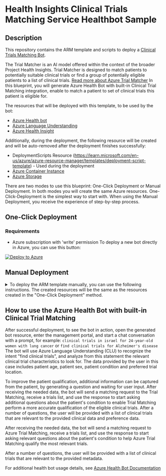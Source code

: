 

# Health Insights Clinical Trials Matching Service Healthbot Sample

## Description

This repository contains the ARM template and scripts to deploy a [Clinical Trials Matching Bot](https://learn.microsoft.com/en-us/azure/azure-health-insights/trial-matcher/overview#azure-health-bot-integration).

The Trial Matcher is an AI model offered within the context of the broader Project Health Insights. Trial Matcher is designed to match patients to potentially suitable clinical trials or find a group of potentially eligible patients to a list of clinical trials. [Read more about Azure Trial Matcher](https://learn.microsoft.com/en-us/azure/azure-health-insights/trial-matcher/overview)
In this blueprint, you will generate Azure Health Bot with built-in Clinical Trial Matching integration, enable to match a patient to set of clinical trials this patient is eligible for.

The resources that will be deployed with this template, to be used by the bot:
- [Azure Health bot](https://learn.microsoft.com/en-us/azure/health-bot/)
- [Azure Language Understanding](https://learn.microsoft.com/en-us/azure/cognitive-services/language-service/conversational-language-understanding/overview)
- [Azure Health Insight](https://learn.microsoft.com/en-us/azure/azure-health-insights/overview)

Additionally, during the deployment, the following resource will be created and will be auto-removed after the deployment finishes successfully:
- DeploymentScripts Resource (https://learn.microsoft.com/en-us/azure/azure-resource-manager/templates/deployment-script-template) - Used during the deployment
- [Azure Container Instance](https://azure.microsoft.com/en-us/products/container-instances/)
- [Azure Storage](https://learn.microsoft.com/en-us/azure/storage/common/storage-introduction)

There are two modes to use this blueprint: One-Click Deployment or Manual Deployment. 
In both modes you will create the same Azure resources. One-Click-Deployment is the simplest way to start with. When using the Manual Deployment, you receive the experience of step-by-step process. 

## One-Click Deployment

### Requirements
- Azure subscription with 'write' permission
To deploy a new bot directly in Azure, you can use this button:

[![Deploy to Azure](https://aka.ms/deploytoazurebutton)](https://portal.azure.com/#create/Microsoft.Template/uri/https%3A%2F%2Fraw.githubusercontent.com%2Fmicrosoft%2FClinicalTrialsBlueprint%2Fgh-pages%2Fmain.json)

## Manual Deployment
<details><summary>To deploy the ARM template manually, you can use the following instructions. The created resources will be the same as the resources created in the "One-Click Deployment" method.</summary>



### Requirements
- [Install Azure PowerShell](https://learn.microsoft.com/en-us/azure/azure-resource-manager/bicep/deploy-powershell#prerequisites)
- [Install the Azure PowerShell module](https://docs.microsoft.com/en-us/powershell/azure/install-az-ps)
- [Install the Azure Bicep module](https://learn.microsoft.com/en-us/azure/azure-resource-manager/bicep/install#install-manually)

### Connect to Azure Subscription
```PowerShell
Login-AzAccount
$account
 = Set-AzContext -Subscription <Your Subscription Name>
```
### Create Resource Group
Create Resource Group that will contain all the resources required for the blueprint resources
```PowerShell
$ctmRg = New-AzResourceGroup -Name <resources group name> -Location <region>
```

### Run Deployment
```PowerShell
New-AzResourceGroupDeployment -ResourceGroupName $ctmRg -TemplateFile .\arm-templates\main.bicep
```

</details>

## How to use the Azure Health Bot with built-in Clinical Trial Matching
After successful deployment, to see the bot in action, open the generated bot resource, enter the management portal, and start a chat conversation with a prompt,
for example:
`clinical trials in israel for 24-year-old women with lung cancer`
or
`find clinical trials for Alzheimer's disease`
The bot will use Azure Language Understanding (CLU) to recognize the intent "find clinical trials", and analyze from this statement the relevant clinical trial characteristics to look for. The data provided by the user in this case includes patient age, patient sex, patient condition and preferred trial location.

To improve the patient qualification, additional information can be captured from the patient, by generating a question and waiting for user input.  After receiving the needed data, the bot will send a matching request to the Trial Matching, receive a trials list, and use the response to start asking additional questions about the patient's condition to enable Trial Matching perform a more accurate qualification of the eligible clinical trials. After a number of questions, the user will be provided with a list of clinical trials that are relevant to the provided clinical data and preference data.

After receiving the needed data, the bot will send a matching request to Azure Trial Matching, receive a trials list, and use the response to start asking relevant questions about the patient's condition to help Azure Trial Matching qualify the most relevant trials.

After a number of questions, the user will be provided with a list of clinical trials that are relevant to the provided metadata.

For additional health bot usage details, see [Azure Health Bot Documentation](https://learn.microsoft.com/en-us/azure/health-bot/)

